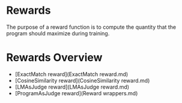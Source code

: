# Rewards

The purpose of a reward function is to compute the quantity that the program should maximize during training.

# Rewards Overview

- [ExactMatch reward](ExactMatch reward.md)
- [CosineSimilarity reward](CosineSimilarity reward.md)
- [LMAsJudge reward](LMAsJudge reward.md)
- [ProgramAsJudge reward](Reward wrappers.md)